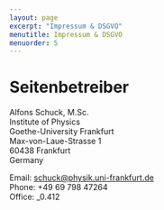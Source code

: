 ```yaml
---
layout: page
excerpt: "Impressum & DSGVO"
menutitle: Impressum & DSGVO
menuorder: 5
---
```



# Seitenbetreiber
Alfons Schuck, M.Sc.  
Institute of Physics  
Goethe-University Frankfurt  
Max-von-Laue-Strasse 1  
60438 Frankfurt  
Germany  

Email: schuck@physik.uni-frankfurt.de   
Phone: +49 69 798 47264  
Office: _0.412  
